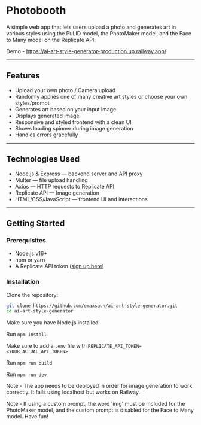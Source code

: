 # Photobooth

A simple web app that lets users upload a photo and generates art in various styles using the PuLID model, the PhotoMaker model, and the Face to Many model on the Replicate API.

Demo - https://ai-art-style-generator-production.up.railway.app/

---

## Features

- Upload your own photo / Camera upload
- Randomly applies one of many creative art styles or choose your own styles/prompt
- Generates art based on your input image
- Displays generated image
- Responsive and styled frontend with a clean UI
- Shows loading spinner during image generation
- Handles errors gracefully

---

## Technologies Used

- Node.js & Express — backend server and API proxy
- Multer — file upload handling
- Axios — HTTP requests to Replicate API
- Replicate API — Image generation
- HTML/CSS/JavaScript — frontend UI and interactions

---

## Getting Started

### Prerequisites

- Node.js v16+
- npm or yarn
- A Replicate API token ([sign up here](https://replicate.com/signup))

### Installation

Clone the repository:

```bash
git clone https://github.com/emaxsaun/ai-art-style-generator.git
cd ai-art-style-generator
```

Make sure you have Node.js installed

Run `npm install` 

Make sure to add a `.env` file with `REPLICATE_API_TOKEN=<YOUR_ACTUAL_API_TOKEN>`

Run `npm run build`

Run `npm run dev`

Note - The app needs to be deployed in order for image generation to work correctly. It fails using localhost but works on Railway.

Note - If using a custom prompt, the word 'img' must be included for the PhotoMaker model, and the custom prompt is disabled for the Face to Many model. Have fun!